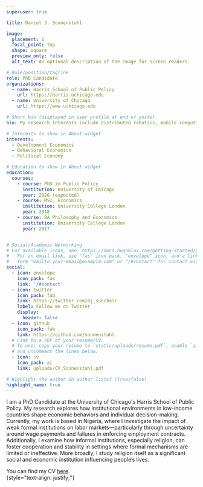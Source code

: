 ```yaml
---
superuser: true

title: Daniel J. Sonnenstuhl 

image:
  placement: 1
  focal_point: Top
  shape: square
  preview_only: false
  alt_text: An optional description of the image for screen readers.

# Role/position/tagline
role: PhD Candidate
organizations:
  - name: Harris School of Public Policy
    url: https://harris.uchicago.edu
  - name: University of Chicago
    url: https://www.uchicago.edu

# Short bio (displayed in user profile at end of posts)
bio: My research interests include distributed robotics, mobile computing and programmable matter.

# Interests to show in About widget
interests:
  - Development Economics 
  - Behavioral Economics 
  - Political Economy 

# Education to show in About widget
education:
  courses:
    - course: PhD in Public Policy
      institution: University of Chicago
      year: 2026 (expected)
    - course: MSc. Economics
      institution: University College London
      year: 2018
    - course: BA Philosophy and Economics
      institution: University College London
      year: 2017


# Social/Academic Networking
# For available icons, see: https://docs.hugoblox.com/getting-started/page-builder/#icons
#   For an email link, use "fas" icon pack, "envelope" icon, and a link in the
#   form "mailto:your-email@example.com" or "/#contact" for contact widget.
social:
  - icon: envelope
    icon_pack: fas
    link: '/#contact'
  - icon: twitter
    icon_pack: fab
    link: https://twitter.com/dj_sunchair
    label: Follow me on Twitter
    display:
      header: false
  - icon: github
    icon_pack: fab
    link: https://github.com/sonnenstuhl
  # Link to a PDF of your resume/CV.
  # To use: copy your resume to `static/uploads/resume.pdf`, enable `ai` icons in `params.yaml`,
  # and uncomment the lines below.
  - icon: cv
    icon_pack: ai
    link: uploads/CV_Sonnenstuhl.pdf

# Highlight the author in author lists? (true/false)
highlight_name: true
---
```

<style>
.avatar img {
  width: 100% !important;
  height: 100% !important;
  object-fit: cover;
  transform: scale(0.85) translateY(10%);
  transform-origin: center;
}
</style>

I am a PhD Candidate at the University of Chicago's Harris School of Public Policy. My research explores how institutional environments in low-income countries shape economic behaviors and individual decision-making. Currently, my work is based in Nigeria, where I investigate the impact of weak formal institutions on labor markets—particularly through uncertainty around wage payments and failures in enforcing employment contracts. Additionally, I examine how informal institutions, especially religion, can foster cooperation and stability in settings where formal mechanisms are limited or ineffective. More broadly, I study religion itself as a significant social and economic institution influencing people’s lives.

You can find my CV [here](uploads/CV_Sonnenstuhl.pdf).
<br>
{style="text-align: justify;"}
